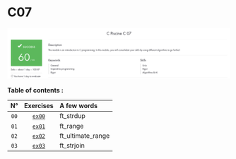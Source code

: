 # C07

![My progress C07, 60/100, SUCCESS](score_screen.png)

**Table of contents :**

| **N°** | **Exercises** | **A few words** |
| :---: | :---: | :--- |
| `00` | [`ex00`](./ex00/) | ft_strdup |
| `01` | [`ex01`](./ex01/) | ft_range |
| `02` | [`ex02`](./ex02/) | ft_ultimate_range |
| `03` | [`ex03`](./ex03/) | ft_strjoin |


